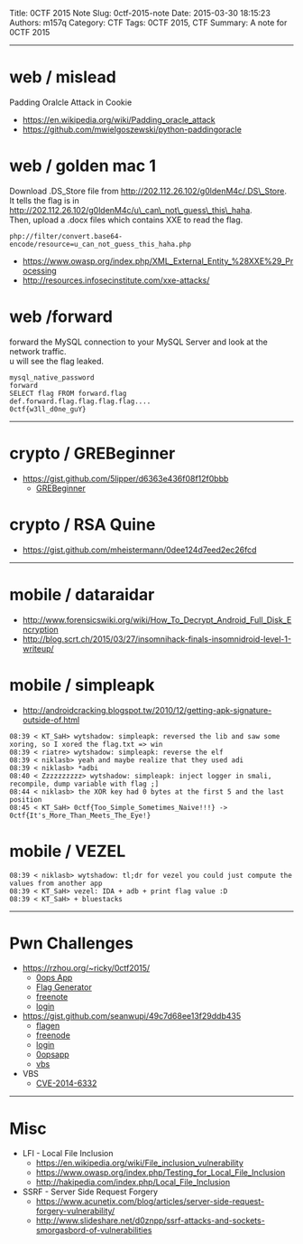 Title: 0CTF 2015 Note
Slug: 0ctf-2015-note
Date: 2015-03-30 18:15:23
Authors: m157q
Category: CTF
Tags: 0CTF 2015, CTF
Summary: A note for 0CTF 2015

---

# web / mislead

Padding Oralcle Attack in Cookie

+ <https://en.wikipedia.org/wiki/Padding_oracle_attack>
+ <https://github.com/mwielgoszewski/python-paddingoracle> 



# web / golden mac 1

Download .DS\_Store file from http://202.112.26.102/g0ldenM4c/.DS\_Store.  
It tells the flag is in http://202.112.26.102/g0ldenM4c/u\_can\_not\_guess\_this\_haha.  
Then, upload a .docx files which contains XXE to read the flag.  

```
php://filter/convert.base64-encode/resource=u_can_not_guess_this_haha.php
```

+ <https://www.owasp.org/index.php/XML_External_Entity_%28XXE%29_Processing>
+ <http://resources.infosecinstitute.com/xxe-attacks/>


# web /forward

forward the MySQL connection to your MySQL Server and look at the network traffic.  
u will see the flag leaked.  

```
mysql_native_password
forward
SELECT flag FROM forward.flag
def.forward.flag.flag.flag.flag....
0ctf{w3ll_d0ne_guY}
```

---

# crypto / GREBeginner

+ <https://gist.github.com/5lipper/d6363e436f08f12f0bbb>
    + [GREBeginner](/files/0ctf-2015-note/GREBeginner.cpp)


# crypto / RSA Quine

+ <https://gist.github.com/mheistermann/0dee124d7eed2ec26fcd>

---

# mobile / dataraidar

+ <http://www.forensicswiki.org/wiki/How_To_Decrypt_Android_Full_Disk_Encryption>
+ <http://blog.scrt.ch/2015/03/27/insomnihack-finals-insomnidroid-level-1-writeup/>


# mobile / simpleapk

+ <http://androidcracking.blogspot.tw/2010/12/getting-apk-signature-outside-of.html>

```
08:39 < KT_SaH> wytshadow: simpleapk: reversed the lib and saw some xoring, so I xored the flag.txt => win
08:39 < riatre> wytshadow: simpleapk: reverse the elf
08:39 < niklasb> yeah and maybe realize that they used adi
08:39 < niklasb> *adbi
08:40 < Zzzzzzzzzz> wytshadow: simpleapk: inject logger in smali, recompile, dump variable with flag ;]
08:44 < niklasb> the XOR key had 0 bytes at the first 5 and the last position
08:45 < KT_SaH> 0ctf{Too_Simple_Sometimes_Naive!!!} -> 0ctf{It's_More_Than_Meets_The_Eye!}
```



# mobile / VEZEL

```
08:39 < niklasb> wytshadow: tl;dr for vezel you could just compute the values from another app
08:39 < KT_SaH> vezel: IDA + adb + print flag value :D
08:39 < KT_SaH> + bluestacks
```

---

# Pwn Challenges 

+ <https://rzhou.org/~ricky/0ctf2015/>
    + [0ops App](/files/0ctf-2015-note/0ops_app.py)
    + [Flag Generator](/files/0ctf-2015-note/flaggenerator.py)
    + [freenote](/files/0ctf-2015-note/freenote.py)
    + [login](/files/0ctf-2015-note/login.py)
+ <https://gist.github.com/seanwupi/49c7d68ee13f29ddb435>
    + [flagen](https://gist.github.com/seanwupi/37ffc34032c0ada9a9d8)
    + [freenode](https://gist.github.com/seanwupi/929df6655f2acdbab3ff)
    + [login](https://gist.github.com/seanwupi/e4b1f039e9f949a7b972)
    + [0opsapp](https://gist.github.com/seanwupi/713023672c42aa62ca9e)
    + [vbs](https://gist.github.com/seanwupi/286c823afe64617c652d)
+ VBS
    + [CVE-2014-6332](http://www.cve.mitre.org/cgi-bin/cvename.cgi?name=CVE-2014-6332)

---

# Misc

+ LFI - Local File Inclusion
    + <https://en.wikipedia.org/wiki/File_inclusion_vulnerability>
    + <https://www.owasp.org/index.php/Testing_for_Local_File_Inclusion>
    + <http://hakipedia.com/index.php/Local_File_Inclusion>
+ SSRF - Server Side Request Forgery
    + <https://www.acunetix.com/blog/articles/server-side-request-forgery-vulnerability/>
    + <http://www.slideshare.net/d0znpp/ssrf-attacks-and-sockets-smorgasbord-of-vulnerabilities>
